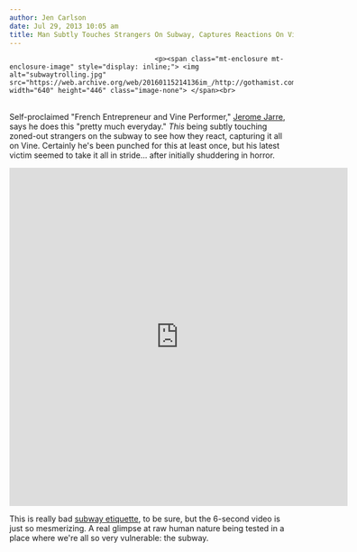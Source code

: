 ```yaml
---
author: Jen Carlson
date: Jul 29, 2013 10:05 am
title: Man Subtly Touches Strangers On Subway, Captures Reactions On Video
---
```


	
										<p><span class="mt-enclosure mt-enclosure-image" style="display: inline;"> <img alt="subwaytrolling.jpg" src="https://web.archive.org/web/20160115214136im_/http://gothamist.com/attachments/arts_jen/subwaytrolling.jpg" width="640" height="446" class="image-none"> </span><br>
 <br>
Self-proclaimed &quot;French Entrepreneur and Vine Performer,&quot; <a href="https://web.archive.org/web/20160115214136/https://twitter.com/jeromejarre">Jerome Jarre</a>, says he does this &quot;pretty much everyday.&quot; <em>This</em> being subtly touching zoned-out strangers on the subway to see how they react, capturing it all on Vine. Certainly he&apos;s been punched for this at least once, but his latest victim seemed to take it all in stride... after initially shuddering in horror. </p>

<center><iframe class="vine-embed" src="https://web.archive.org/web/20160115214136if_/https://vine.co/v/hK5qjAzBJTn/embed/simple" width="600" height="600" frameborder="0"></iframe><script async src="//web.archive.org/web/20160115214136js_/http://platform.vine.co/static/scripts/embed.js" charset="utf-8"></script></center>

<p>This is really bad <a href="https://web.archive.org/web/20160115214136/http://gothamist.com/tags/subwayetiquette">subway etiquette</a>, to be sure, but the 6-second video is just so mesmerizing. A real glimpse at raw human nature being tested in a place where we&apos;re all so very vulnerable: the subway.</p>					
										
									
				
